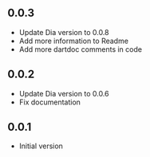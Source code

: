 ## 0.0.3

- Update Dia version to 0.0.8
- Add more information to Readme
- Add more dartdoc comments in code

## 0.0.2

- Update Dia version to 0.0.6
- Fix documentation

## 0.0.1

- Initial version
